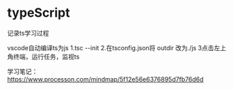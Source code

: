 # typeScript
记录ts学习过程

vscode自动编译ts为js
1.tsc  --init
2.在tsconfig.json将 outdir 改为./js
3点击左上角终端，运行任务，监视ts

学习笔记：
https://www.processon.com/mindmap/5f12e56e6376895d7fb76d6d

